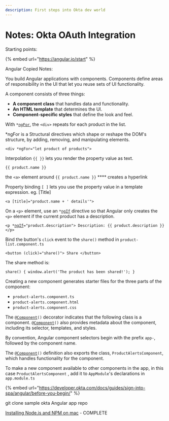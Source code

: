 ```yaml
---
description: First steps into Okta dev world
---
```


# Notes: Okta OAuth Integration

Starting points:

{% embed url="https://angular.io/start" %}

Angular Copied Notes:

You build Angular applications with components. Components define areas of responsibility in the UI that let you reuse sets of UI functionality.

A component consists of three things:

* **A component class** that handles data and functionality.
* **An HTML template** that determines the UI.
* **Component-specific styles** that define the look and feel.

With `*`[`ngFor`](https://angular.io/api/common/NgForOf), the `<div>` repeats for each product in the list.

\*ngFor is a Structural directives which shape or reshape the DOM's structure, by adding, removing, and manipulating elements.

`<div *ngFor="let product of products">`

Interpolation `{{ }}` lets you render the property value as text.

`{{ product.name }}`

the `<a>` element around `{{ product.name }}` **** creates a hyperlink

Property binding `[ ]` lets you use the property value in a template expression. eg. \[Title]

`<a [title]="product.name + ' details'">`

On a `<p>` element, use an `*`[`ngIf`](https://angular.io/api/common/NgIf) directive so that Angular only creates the `<p>` element if the current product has a description.

&#x20;`<p *`[`ngIf`](https://angular.io/api/common/NgIf)`="product.description"> Description: {{ product.description }} </p>`

Bind the button's `click` event to the `share()` method in `product-list.component.ts`

&#x20;`<button (click)="share()"> Share </button>`

The share method is:

`share() { window.alert('The product has been shared!'); }`

Creating a new component generates starter files for the three parts of the component:

* `product-alerts.component.ts`
* `product-alerts.component.html`
* `product-alerts.component.css`

The `@`[`Component`](https://angular.io/api/core/Component)`()` decorator indicates that the following class is a component. `@`[`Component`](https://angular.io/api/core/Component)`()` also provides metadata about the component, including its selector, templates, and styles.

By convention, Angular component selectors begin with the prefix `app-`, followed by the component name.

The `@`[`Component`](https://angular.io/api/core/Component)`()` definition also exports the class, `ProductAlertsComponent`, which handles functionality for the component.

To make a new component available to other components in the app, in this case `ProductAlertsComponent` , add it to `AppModule`'s declarations in `app.module.ts`



{% embed url="https://developer.okta.com/docs/guides/sign-into-spa/angular/before-you-begin/" %}

git clone sample okta Angular app repo

[Installing Node.js and NPM on mac](https://treehouse.github.io/installation-guides/mac/node-mac.html) - COMPLETE

